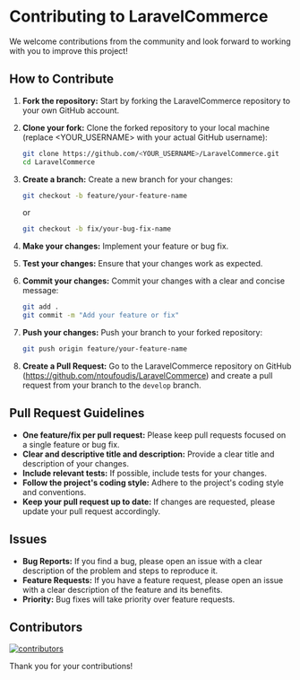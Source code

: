 # Contributing to LaravelCommerce

We welcome contributions from the community and look forward to working with you to improve this project!

## How to Contribute

1.  **Fork the repository:** Start by forking the LaravelCommerce repository to your own GitHub account.
2.  **Clone your fork:** Clone the forked repository to your local machine (replace <YOUR_USERNAME> with your actual GitHub username):

    ```bash
    git clone https://github.com/<YOUR_USERNAME>/LaravelCommerce.git
    cd LaravelCommerce
    ```

3.  **Create a branch:** Create a new branch for your changes:

    ```bash
    git checkout -b feature/your-feature-name
    ```

    or

    ```bash
    git checkout -b fix/your-bug-fix-name
    ```

4.  **Make your changes:** Implement your feature or bug fix.
5.  **Test your changes:** Ensure that your changes work as expected.
6.  **Commit your changes:** Commit your changes with a clear and concise message:

    ```bash
    git add .
    git commit -m "Add your feature or fix"
    ```

7.  **Push your changes:** Push your branch to your forked repository:

    ```bash
    git push origin feature/your-feature-name
    ```

8.  **Create a Pull Request:** Go to the LaravelCommerce repository on GitHub (https://github.com/ntoufoudis/LaravelCommerce) and create a pull request from your branch to the `develop` branch.

## Pull Request Guidelines

* **One feature/fix per pull request:** Please keep pull requests focused on a single feature or bug fix.
* **Clear and descriptive title and description:** Provide a clear title and description of your changes.
* **Include relevant tests:** If possible, include tests for your changes.
* **Follow the project's coding style:** Adhere to the project's coding style and conventions.
* **Keep your pull request up to date:** If changes are requested, please update your pull request accordingly.

## Issues

* **Bug Reports:** If you find a bug, please open an issue with a clear description of the problem and steps to reproduce it.
* **Feature Requests:** If you have a feature request, please open an issue with a clear description of the feature and its benefits.
* **Priority:** Bug fixes will take priority over feature requests.

## Contributors


<a href="https://github.com/ntoufoudis/LaravelCommerce/graphs/contributors">

  <img src="https://contrib.rocks/image?repo=ntoufoudis/LaravelCommerce"  alt="contributors"/>

</a>


Thank you for your contributions!
